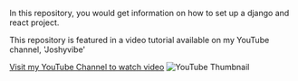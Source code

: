 In this repository, you would get information on how to set up a django and react project. 

This repository is featured in a video tutorial available on my YouTube channel, 'Joshyvibe'


[Visit my YouTube Channel to watch video](https://youtu.be/afSBSAr3OfE)
![ YouTube Thumbnail](https://github.com/Joshyvibe/DjangoAndReactSetUp/assets/110300861/e676c1a6-36fb-49e9-afcf-1e2c5d143102)
